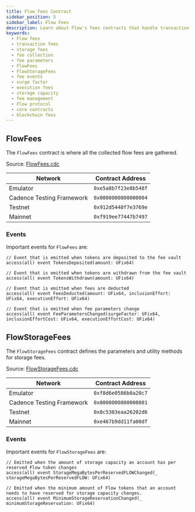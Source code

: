 ```yaml
---
title: Flow Fees Contract
sidebar_position: 5
sidebar_label: Flow Fees
description: Learn about Flow's fees contracts that handle transaction and storage fees, including fee collection, parameters, and storage capacity management. Understand how fees are processed and managed on the Flow blockchain.
keywords:
  - Flow fees
  - transaction fees
  - storage fees
  - fee collection
  - fee parameters
  - FlowFees
  - FlowStorageFees
  - fee events
  - surge factor
  - execution fees
  - storage capacity
  - fee management
  - Flow protocol
  - core contracts
  - blockchain fees
---
```


## FlowFees

The `FlowFees` contract is where all the collected flow fees are gathered.

Source: [FlowFees.cdc](https://github.com/onflow/flow-core-contracts/blob/master/contracts/FlowFees.cdc)

| Network                   | Contract Address     |
| ------------------------- | -------------------- |
| Emulator                  | `0xe5a8b7f23e8b548f` |
| Cadence Testing Framework | `0x0000000000000004` |
| Testnet                   | `0x912d5440f7e3769e` |
| Mainnet                   | `0xf919ee77447b7497` |

### Events

Important events for `FlowFees` are:

```cadence
// Event that is emitted when tokens are deposited to the fee vault
access(all) event TokensDeposited(amount: UFix64)

// Event that is emitted when tokens are withdrawn from the fee vault
access(all) event TokensWithdrawn(amount: UFix64)

// Event that is emitted when fees are deducted
access(all) event FeesDeducted(amount: UFix64, inclusionEffort: UFix64, executionEffort: UFix64)

// Event that is emitted when fee parameters change
access(all) event FeeParametersChanged(surgeFactor: UFix64, inclusionEffortCost: UFix64, executionEffortCost: UFix64)
```

## FlowStorageFees

The `FlowStorageFees` contract defines the parameters and utility methods for storage fees.

Source: [FlowStorageFees.cdc](https://github.com/onflow/flow-core-contracts/blob/master/contracts/FlowStorageFees.cdc)

| Network                   | Contract Address     |
| ------------------------- | -------------------- |
| Emulator                  | `0xf8d6e0586b0a20c7` |
| Cadence Testing Framework | `0x0000000000000001` |
| Testnet                   | `0x8c5303eaa26202d6` |
| Mainnet                   | `0xe467b9dd11fa00df` |

### Events

Important events for `FlowStorageFees` are:

```cadence
// Emitted when the amount of storage capacity an account has per reserved Flow token changes
access(all) event StorageMegaBytesPerReservedFLOWChanged(_ storageMegaBytesPerReservedFLOW: UFix64)

// Emitted when the minimum amount of Flow tokens that an account needs to have reserved for storage capacity changes.
access(all) event MinimumStorageReservationChanged(_ minimumStorageReservation: UFix64)
```